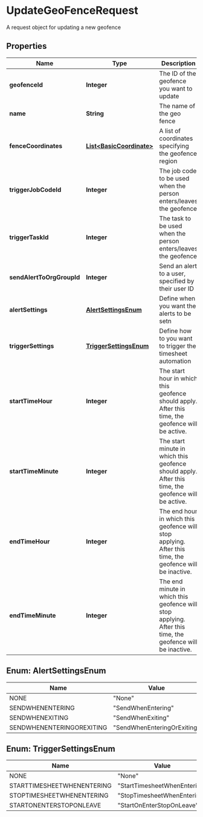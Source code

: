 

# UpdateGeoFenceRequest

A request object for updating a new geofence
## Properties

Name | Type | Description | Notes
------------ | ------------- | ------------- | -------------
**geofenceId** | **Integer** | The ID of the geofence you want to update |  [optional]
**name** | **String** | The name of the geo fence |  [optional]
**fenceCoordinates** | [**List&lt;BasicCoordinate&gt;**](BasicCoordinate.md) | A list of coordinates specifying the geofence region |  [optional]
**triggerJobCodeId** | **Integer** | The job code to be used when the person enters/leaves the geofence |  [optional]
**triggerTaskId** | **Integer** | The task to be used when the person enters/leaves the geofence |  [optional]
**sendAlertToOrgGroupId** | **Integer** | Send an alert to a user, specified by their user ID |  [optional]
**alertSettings** | [**AlertSettingsEnum**](#AlertSettingsEnum) | Define when you want the alerts to be setn |  [optional]
**triggerSettings** | [**TriggerSettingsEnum**](#TriggerSettingsEnum) | Define how to you want to trigger the timesheet automation |  [optional]
**startTimeHour** | **Integer** | The start hour in which this geofence should apply.  After this time, the geofence will be active. |  [optional]
**startTimeMinute** | **Integer** | The start minute in which this geofence should apply.  After this time, the geofence will be active. |  [optional]
**endTimeHour** | **Integer** | The end hour in which this geofence will stop applying.  After this time, the geofence will be inactive. |  [optional]
**endTimeMinute** | **Integer** | The end minute in which this geofence will stop applying.  After this time, the geofence will be inactive. |  [optional]



## Enum: AlertSettingsEnum

Name | Value
---- | -----
NONE | &quot;None&quot;
SENDWHENENTERING | &quot;SendWhenEntering&quot;
SENDWHENEXITING | &quot;SendWhenExiting&quot;
SENDWHENENTERINGOREXITING | &quot;SendWhenEnteringOrExiting&quot;



## Enum: TriggerSettingsEnum

Name | Value
---- | -----
NONE | &quot;None&quot;
STARTTIMESHEETWHENENTERING | &quot;StartTimesheetWhenEntering&quot;
STOPTIMESHEETWHENENTERING | &quot;StopTimesheetWhenEntering&quot;
STARTONENTERSTOPONLEAVE | &quot;StartOnEnterStopOnLeave&quot;



